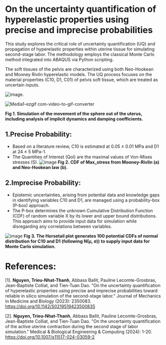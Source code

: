 # On the uncertainty quantification of hyperelastic properties using precise and imprecise probabilities 
This study explores the critical role of uncertainty quantification (UQ) and propagation of hyperelastic properties within uterine tissue for simulating second-stage labor. The methodology employs the classical Monte Carlo method integrated into ABAQUS via Python scripting.

The soft tissues of the pelvis are characterized using both Neo-Hookean and Mooney Rivlin hyperelastic models. The UQ process focuses on the material properties (C10, D1, C01) of pelvis soft tissue, which are treated as uncertain inputs.

![image](https://github.com/NhatThanh92/Uncertainty-Quantification/assets/51020597/d104422b-43e7-4ad9-9828-724087946e15).
 
  ![Media1-ezgif com-video-to-gif-converter](https://github.com/user-attachments/assets/c313419b-3ca4-4319-a147-47174a8a50c3)
  
   **Fig 1. Simulation of the movement of the sphere out of the uterus, including analysis of implicit dynamics and damping coefficients.**
      
## 1.Precise Probability:
 - Based on a literature review, C10 is estimated at 0.05 ± 0.01 MPa and D1 at 24 ± 5 MPa-1.
 - The Quantities of Interest (QoI) are the maximal values of Von-Mises stresses (S).
![image](https://github.com/NhatThanh92/Uncertainty-Quantification/assets/51020597/2c2dd489-72b7-45f8-a93a-7ebc7f207f1b)
   **Fig 2. CDF of Max_stress from Mooney-Rivlin (a) and Neo-Hookean law (b).**
## 2.Imprecise Probability:

 - Epistemic uncertainties, arising from potential data and knowledge gaps in identifying variables C10 and D1, are managed using a probability-box (P-box) approach.
 - The P-box determines the unknown Cumulative Distribution Function (CDF) of random variable X by its lower and upper bound distributions.
   This approach aims to provide input data for simulation while disregarding any correlations between variables.

![image](https://github.com/NhatThanh92/Uncertainty-Quantification/assets/51020597/9fd6d024-9c99-4c4a-9ce0-b389cc76edd8)
 **Fig 3. The Horsetail plot generates 100 potential CDFs of normal distribution for C10 and D1 (following N(μ, σ)) to supply input data for Monte Carlo simulation.**
# References:
[1]. **Nguyen, Trieu-Nhat-Thanh**, Abbass Ballit, Pauline Lecomte-Grosbras, Jean-Baptiste Colliat, and Tien-Tuan Dao. "On the uncertainty quantification of hyperelastic properties using precise and imprecise probabilities toward reliable in silico simulation of the second-stage labor." Journal of Mechanics in Medicine and Biology (2023): 2350083. https://doi.org/10.1142/S0219519423500835

[2]. **Nguyen, Trieu-Nhat-Thanh**, Abbass Ballit, Pauline Lecomte-Grosbras, Jean-Baptiste Colliat, and Tien-Tuan Dao. "On the uncertainty quantification of the active uterine contraction during the second stage of labor simulation." Medical & Biological Engineering & Computing (2024): 1-20. https://doi.org/10.1007/s11517-024-03059-2  
